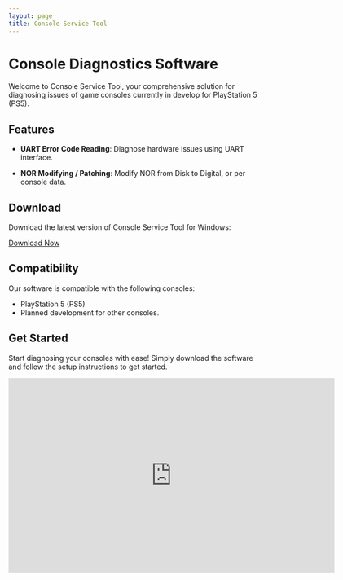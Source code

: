 ```yaml
---
layout: page
title: Console Service Tool
---
```


# Console Diagnostics Software

Welcome to Console Service Tool, your comprehensive solution for diagnosing issues of game consoles currently in develop for PlayStation 5 (PS5).

## Features

- **UART Error Code Reading**: Diagnose hardware issues using UART interface. 
  
- **NOR Modifying / Patching**: Modify NOR from Disk to Digital, or per console data. 

## Download

Download the latest version of Console Service Tool for Windows:

[Download Now]("https://github.com/amoamare/Console-Service-Tool/releases/latest")

## Compatibility

Our software is compatible with the following consoles:

- PlayStation 5 (PS5)
- Planned development for other consoles. 

## Get Started

Start diagnosing your consoles with ease! Simply download the software and follow the setup instructions to get started.

<iframe src="https://docs.google.com/forms/d/11mvGJll8PHUo7XIRI8p5nt1r-lq3DZG0vtMQRQGcaAs/viewform?embedded=true" width="640" height="382" frameborder="0" marginheight="0" marginwidth="0">Loading…</iframe>

